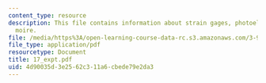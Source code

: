 ```yaml
---
content_type: resource
description: This file contains information about strain gages, photoelasticity, and
  moire.
file: /media/https%3A/open-learning-course-data-rc.s3.amazonaws.com/3-91-mechanical-behavior-of-plastics-spring-2007/4d90035d3e2562c311a6cbede79e2da3_17_expt.pdf
file_type: application/pdf
resourcetype: Document
title: 17_expt.pdf
uid: 4d90035d-3e25-62c3-11a6-cbede79e2da3
---
```

